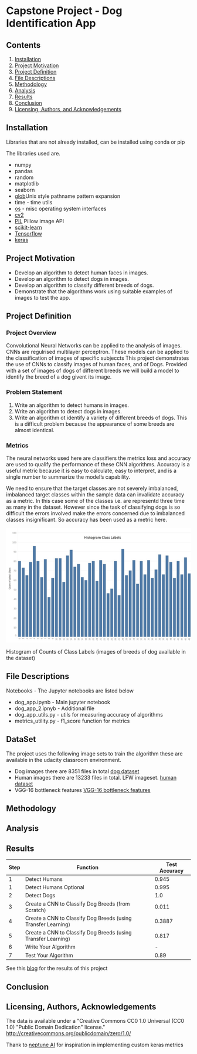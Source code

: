 # Capstone Project - Dog Identification App

## Contents

1. [Installation](#installation)
2. [Project Motivation](#Project-Motivation)
3. [Project Definition](#Project-Definition)
4. [File Descriptions](#file-descriptions)
5. [Methodology](#Methodology)
6. [Analysis](#Analysis)
7. [Results](#results)
8. [Conclusion](#Conclusion)
9. [Licensing, Authors, and Acknowledgements](#Licensing,-Authors,-Acknowledgements)

## Installation

Libraries that are not already installed, can be installed using conda or pip

The libraries used are.

- numpy
- pandas
- random
- matplotlib
- seaborn
- [glob](https://docs.python.org/3/library/glob.html)Unix style pathname pattern expansion
- time - time utils
- [os](https://docs.python.org/3/library/os.html) - misc operating system  interfaces
- [cv2](https://github.com/opencv/opencv-python)
- [PIL](https://pypi.org/project/Pillow/) Pillow image API
- [scikit-learn](https://scikit-learn.org/stable/install.html)
- [Tensorflow](http://www.tensorflow.org)
- [keras](https://keras.io/about/)

## Project Motivation

- Develop an algorithm to detect human faces in images.
- Develop an algorithm to detect dogs in images.
- Develop an algorithm to classify different breeds of dogs.
- Demonstrate that the algorithms work using suitable examples of images to test the app.

## Project Definition

### Project Overview

Convolutional Neural Networks can be applied to the analysis of images. CNNs are regulrised multilayer perceptron. These models can be applied to the classification of images of specific subjeccts 
This project demonstrates the use of CNNs to classify images of human faces, and of Dogs. Provided with a set of images of dogs of different breeds we will build a model to identify the breed of a dog givent its image.

### Problem Statement

1. Write an algorithm to detect humans in images.
2. Write an algorithm to detect dogs in images.
3. Write an algorithm ot identify a variety of different breeds of dogs. This is a difficult problem because the appearance of some breeds are almost identical.

### Metrics

The neural networks used here are classifiers the metrics loss and  accuracy are used to qualify the performance of these
 CNN algorithms. Accuracy is a useful metric because it is easy to calculate, easy to interpret, and is a single number to
 summarize the model’s capability.

 We need to ensure that the target classes are not severely imbalanced, imbalanced target classes within the sample data can 
 invalidate accuracy as a metric.  In this case some of the classes i.e. are representd three time as many in the dataset.
 However since the task of classifying dogs is so difficult the errors involved make the errors concerned due to imbalanced classes insignificant.
 So accuracy has been used as a metric here.
 
 ![Histogram Class Labels](/images/Histogram_Class_Labels60.jpg  "Histogram Class Labels")
 
 Histogram of Counts of Class Labels (images of breeds of dog available in the dataset)

## File Descriptions

Notebooks - The Jupyter notebooks are listed below

- dog_app.ipynb - Main jupyter notebook
- dog_app_2.ipnyb - Additional file 
- dog_app_utils.py - utils for measuring accuracy of algorithms
- metrics_utility.py - f1_score function for metrics

## DataSet

The project uses the following image sets to train the algorithm these are available in the udacity classroom environment.



- Dog images there are 8351 files in total
[dog dataset](https://s3-us-west-1.amazonaws.com/udacity-aind/dog-project/dogImages.zip) 
- Human images there are 13233 files in total. LFW imageset.
[human dataset](https://s3-us-west-1.amazonaws.com/udacity-aind/dog-project/lfw.zip) 
- VGG-16 bottleneck features
[VGG-16 bottleneck features](https://s3-us-west-1.amazonaws.com/udacity-aind/dog-project/DogVGG16Data.npz)


## Methodology




## Analysis



## Results

|Step   |Function       | Test Accuracy   |
|-------|---------------|------------|
|  1    | Detect Humans | 0.945  |
|  1    | Detect Humans Optional | 0.995   |
|  2    | Detect Dogs  |  1.0 |
|  3    | Create a CNN to Classify Dog Breeds (from Scratch) |0.011   |
|  4    | Create a CNN to Classify Dog Breeds (using Transfer Learning) |0.3887   |
|  5    | Create a CNN to Classify Dog Breeds (using Transfer Learning) |0.817    |
|  6    | Write Your Algorithm  |-  |
|  7    | Test Your Algorithm  | 0.89        |

See this [blog](https://www.medium.com) for the results of this project

## Conclusion

## Licensing, Authors, Acknowledgements

The data is available under a "Creative Commons CC0 1.0 Universal (CC0 1.0) "Public Domain Dedication" license." <http://creativecommons.org/publicdomain/zero/1.0/>

Thank to [neptune AI](https://neptune.ai/blog/implementing-the-macro-f1-score-in-keras) for  inspiration in implementing custom keras metrics

